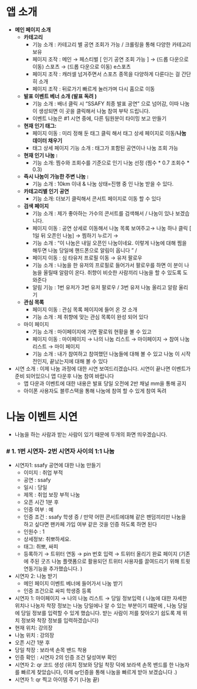 # 앱 소개
- **메인 페이지 소개**
    - **카테고리**
        - 기능 소개 : 카테고리 별 공연 조회가  가능 / 크롤링을 통해 다양한 카테고리 보유
        - 페이지 조작 : 메인 → 페스티벌 [ 인기 공연 조회 가능 ] → (드롭 다운으로 이동) 스포츠 → (드롭 다운으로 이동) e스포츠
        - 페이지 조작 :  캐러셀 넘겨주면서 스포츠 종목을 다양하게 다룬다는 걸 간단히 소개
        - 페이지 조작 : 뒤로가기 빠르게 눌러가며 다시 홈으로 이동
    - **발표 이벤트 베너 소개 (발표 독려 )**
        - 기능 소개 : 배너 클릭 시 “SSAFY 최종 발표 공연” 으로 넘어감,  이따 나눔이 생성되면 이 곳을 클릭해서 나눔 참여 부탁 드립니다.
        - 이벤트 나눔은 #1 시연 중에, 다른 팀원분이 타이밍 보고 만들기
    - **현재 인기 태그:**
        - 페이지 이동 : 미리 정해 둔 태그 클릭 해서 태그 상세 페이지로 이동/**나눔 데이터 채우기**
        - 태그 상세 페이지 기능 소개 : 태그가 포함된 공연이나 나눔 조회 가능
    - **현재 인기 나눔 :**
        - 기능 소개:  찜수와 조회수를 기준으로 인기 나눔 선정 (찜수 * 0.7 조회수 * 0.3)
    - **즉시 나눔이 가능한 주변 나눔 :**
        - 기능 소개 : 10km 이내 & 나눔 상태=진행 중 인 나눔 받을 수 있다.
    - **카테고리별 인기 공연**
        - 기능 소개:  더보기 클릭해서 콘서트 페이지로 이동 할 수 있다
    - **검색 페이지**
        - 기능 소개 :    제가 좋아하는 가수의 콘서트를 검색해서 / 나눔이 있나 보겠습니다. 
        - 페이지 이동 : 공연 상세로 이동해서 나눔 목록 보여주고→ 나눔 하나 클릭 [ 1일 뒤 오픈인 나눔] →  찜하기 누르기 →
        - 기능 소개 :  “이 나눔은 내일 오픈인 나눔이네요. 이렇게 나눔에 대해 찜을 해두면 나눔 당일에 핸드폰으로 알림이 옵니다 ” /
        - 페이지 이동 : 심 타유저 프로필 이동 → 유저 팔로우
        - 기능 소개 : 나눔을 한 유저의 프로필로 들어가서 팔로우를 하면 이 분이 나눔을 올릴때 알람이 온다. 취향이 비슷한 사람끼리 나눔을 할 수 있도록 도와준다
        - 알림 기능 : 1번 유저가 3번 유저 팔로우 / 3번 유저 나눔 올리고 알람 울리기
    - **관심 목록**
        - 페이지 이동 : 관심 목록 페이지에 들어 온 것 소개
        - 기능 소개 : 제 취향에 맞는 관심 목록이 완성 되어 있다
    - 마이 페이지
        - 기능 소개 : 마이페이지에 가면 팔로워 현황을 볼 수 있고
        - 페이지 이동 : 마이페이지 → 나의 나눔 리스트 → 마이페이지 → 참여 나눔 리스트 → 마이 페이지
        - 기능 소개 : 내가 참여하고 참여했던 나눔들에 대해 볼 수 있고 나눔 이 시작 전인지, 끝났는지에 대해 볼 수 있다
- 시연 소개 : 이제 나눔 과정에 대한 시연 보여드리겠습니다. 시연이 끝나면 이벤트가 준비 되어있으니  앱 다운후 나눔 참여 바랍니다
    - 앱 다운과 이벤트에 대한 내용은 발표 당일 오전에 2반 채널 mm을 통해 공지
    - 아이폰 사용자도 블루스택을 통해 나눔에 참여 할 수 있게 참여 독려

# 나눔 이벤트 시연

- 나눔을 하는 사람과 받는 사람이 있기 때문에 두개의 화면 띄우겠습니다.

### # 1. 1번 시연자- 2번 시연자 사이의 1:1 나눔

- 시연자1: ssafy 공연에 대한 나눔 만들기
    - 이미지 : 취업 부적
    - 공연 : ssafy
    - 일시 : 당일
    - 제목 : 취업 보장 부적 나눔
    - 오픈 시간 1분 후
    - 인증 여부 : 예
    - 인증 조건 : ssafy 학생 증 / 만약 어떤 콘서트에대해 같은 팬덤끼리만 나눔을 하고 싶다면 팬카페 가입 여부 같은 것을 인증 하도록 하면 된다
    - 인원수 : 1
    - 상세정보: 취뽀하세요.
    - 태그: 취뽀, 싸피
    - 등록하기 → 트위터 연동 → pin 번호 입력 → 트위터 올리기 완료 페이지 (기존에 주된 굿즈 나눔 플랫폼으로 활용되던 트위터 사용자를 끌여드리기 위해 트윗 연동기능을 추가했습니다.  )
- 시연자 2: 나눔 받기
    - 메인 페이지 이벤트 베너에 들어가서 나눔 받기
    - 인증 조건으로 싸피 학생증 등록
- 시연자 1: 마이페이지 → 나의 나눔 리스트 → 당일 정보입력 ( 나눔에 대한 자세한 위치나 나눔자 착장 정보는 나눔 당일에나 알 수 있는 부분이기 떄문에 , 나눔 당일에 당일 정보를 입력할 수 있게 했습니다. 받는 사람이 저를 찾아오기 쉽도록 제 위치 정보와 착장 정보를 입력하겠습니다)
- 현재 위치: 강의장
- 나눔 위치 : 강의장
- 오픈 시간 1분 후
- 당일 착장 : 보라색 손목 밴드 착용
- 인증 확인 : 시연자 2의 인증 조건 달성여부 확인
- 시연자 2: qr 코드 생성 (위치 정보와 당일 착장 덕에 보라색 손목 밴드를 한 나눔자를 빠르게 찾았습니다, 이제 qr인증을 통해 나눔을 빠르게 받아 보겠습니다 .)
- 시연자 1: qr 찍고 아이템 주기 (나눔 끝)

